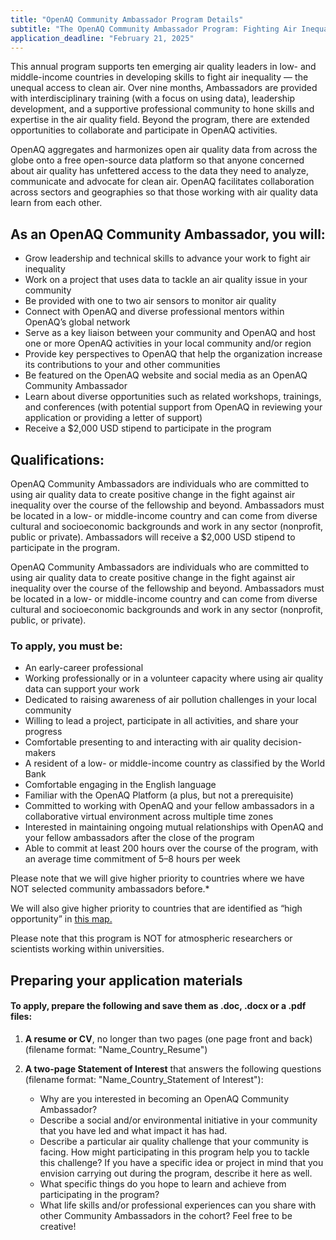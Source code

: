 ```yaml
---
title: "OpenAQ Community Ambassador Program Details"
subtitle: "The OpenAQ Community Ambassador Program: Fighting Air Inequality in Your Community and Beyond"
application_deadline: "February 21, 2025"
---
```


This annual program supports ten emerging air quality leaders in low- and middle-income countries in developing skills to fight air inequality — the unequal access to clean air. Over nine months, Ambassadors are provided with interdisciplinary training (with a focus on using data), leadership development, and a supportive professional community to hone skills and expertise in the air quality field. Beyond the program, there are extended opportunities to collaborate and participate in OpenAQ activities.

OpenAQ aggregates and harmonizes open air quality data from across the globe onto a free open-source data platform so that anyone concerned about air quality has unfettered access to the data they need to analyze, communicate and advocate for clean air. OpenAQ facilitates collaboration across sectors and geographies so that those working with air quality data learn from each other.

## As an OpenAQ Community Ambassador, you will:

- Grow leadership and technical skills to advance your work to fight air inequality
- Work on a project that uses data to tackle an air quality issue in your community
- Be provided with one to two air sensors to monitor air quality
- Connect with OpenAQ and diverse professional mentors within OpenAQ’s global network
- Serve as a key liaison between your community and OpenAQ and host one or more OpenAQ activities in your local community and/or region
- Provide key perspectives to OpenAQ that help the organization increase its contributions to your and other communities
- Be featured on the OpenAQ website and social media as an OpenAQ Community Ambassador
- Learn about diverse opportunities such as related workshops, trainings, and conferences (with potential support from OpenAQ in reviewing your application or providing a letter of support)
- Receive a $2,000 USD stipend to participate in the program

## Qualifications:

OpenAQ Community Ambassadors are individuals who are committed to using air quality data to create positive change in the fight against air inequality over the course of the fellowship and beyond. Ambassadors must be located in a low- or middle-income country and can come from diverse cultural and socioeconomic backgrounds and work in any sector (nonprofit, public or private). Ambassadors will receive a $2,000 USD stipend to participate in the program.

OpenAQ Community Ambassadors are individuals who are committed to using air quality data to create positive change in the fight against air inequality over the course of the fellowship and beyond. Ambassadors must be located in a low- or middle-income country and can come from diverse cultural and socioeconomic backgrounds and work in any sector (nonprofit, public, or private).

### To apply, you must be:

- An early-career professional
- Working professionally or in a volunteer capacity where using air quality data can support your work
- Dedicated to raising awareness of air pollution challenges in your local community
- Willing to lead a project, participate in all activities, and share your progress
- Comfortable presenting to and interacting with air quality decision-makers
- A resident of a low- or middle-income country as classified by the World Bank
- Comfortable engaging in the English language
- Familiar with the OpenAQ Platform (a plus, but not a prerequisite)
- Committed to working with OpenAQ and your fellow ambassadors in a collaborative virtual environment across multiple time zones
- Interested in maintaining ongoing mutual relationships with OpenAQ and your fellow ambassadors after the close of the program
- Able to commit at least 200 hours over the course of the program, with an average time commitment of 5–8 hours per week

Please note that we will give higher priority to countries where we have NOT selected community ambassadors before.\*

We will also give higher priority to countries that are identified as “high opportunity” in
<a href="https://aqfund.epic.uchicago.edu/opportunity-map/" target="_blank" rel="noopener noreferrer" aria-label="Go to the University of Chicago’s Opportunity Map highlighting countries with high air quality data needs">
this map.
</a>

Please note that this program is NOT for atmospheric researchers or scientists working within universities.

## Preparing your application materials

#### To apply, prepare the following and save them as .doc, .docx or a .pdf files:

1. **A resume or CV**, no longer than two pages (one page front and back) (filename format: "Name_Country_Resume")

2. **A two-page Statement of Interest** that answers the following questions (filename format: "Name_Country_Statement of Interest"):
   - Why are you interested in becoming an OpenAQ Community Ambassador?
   - Describe a social and/or environmental initiative in your community that you have led and what impact it has had.
   - Describe a particular air quality challenge that your community is facing. How might participating in this program help you to tackle this challenge? If you have a specific idea or project in mind that you envision carrying out during the program, describe it here as well.
   - What specific things do you hope to learn and achieve from participating in the program?
   - What life skills and/or professional experiences can you share with other Community Ambassadors in the cohort? Feel free to be creative!
